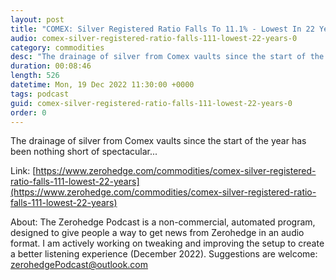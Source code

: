 ```yaml
---
layout: post
title: "COMEX: Silver Registered Ratio Falls To 11.1% - Lowest In 22 Years"
audio: comex-silver-registered-ratio-falls-111-lowest-22-years-0
category: commodities
desc: "The drainage of silver from Comex vaults since the start of the year has been nothing short of spectacular..."
duration: 00:08:46
length: 526
datetime: Mon, 19 Dec 2022 11:30:00 +0000
tags: podcast
guid: comex-silver-registered-ratio-falls-111-lowest-22-years-0
order: 0
---
```

The drainage of silver from Comex vaults since the start of the year has been nothing short of spectacular...

Link: [https://www.zerohedge.com/commodities/comex-silver-registered-ratio-falls-111-lowest-22-years](https://www.zerohedge.com/commodities/comex-silver-registered-ratio-falls-111-lowest-22-years)

About: The Zerohedge Podcast is a non-commercial, automated program, designed to give people a way to get news from Zerohedge in an audio format.  I am actively working on tweaking and improving the setup to create a better listening experience (December 2022).  Suggestions are welcome: [zerohedgePodcast@outlook.com](mailto:zerohedgePodcast@outlook.com)